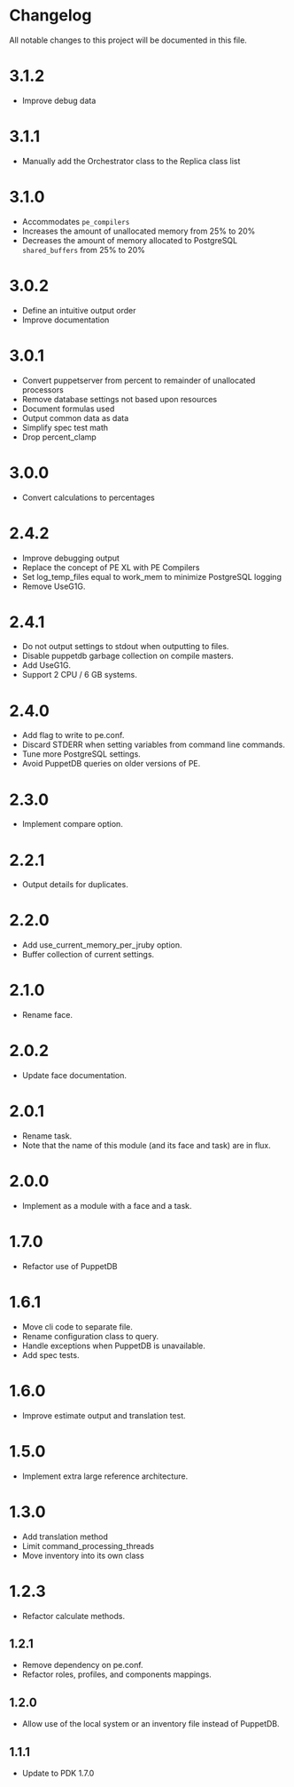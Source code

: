 # Changelog

All notable changes to this project will be documented in this file.

# 3.1.2

- Improve debug data

# 3.1.1

- Manually add the Orchestrator class to the Replica class list

# 3.1.0

- Accommodates `pe_compilers`
- Increases the amount of unallocated memory from 25% to 20%
- Decreases the amount of memory allocated to PostgreSQL `shared_buffers` from 25% to 20%

# 3.0.2

- Define an intuitive output order
- Improve documentation

# 3.0.1

- Convert puppetserver from percent to remainder of unallocated processors
- Remove database settings not based upon resources
- Document formulas used
- Output common data as data
- Simplify spec test math
- Drop percent_clamp

# 3.0.0

- Convert calculations to percentages

# 2.4.2

- Improve debugging output
- Replace the concept of PE XL with PE Compilers
- Set log_temp_files equal to work_mem to minimize PostgreSQL logging
- Remove UseG1G.

# 2.4.1

- Do not output settings to stdout when outputting to files.
- Disable puppetdb garbage collection on compile masters.
- Add UseG1G.
- Support 2 CPU / 6 GB systems.

# 2.4.0

- Add flag to write to pe.conf.
- Discard STDERR when setting variables from command line commands.
- Tune more PostgreSQL settings.
- Avoid PuppetDB queries on older versions of PE.

# 2.3.0

- Implement compare option.

# 2.2.1

- Output details for duplicates.

# 2.2.0

- Add use_current_memory_per_jruby option.
- Buffer collection of current settings.

# 2.1.0

- Rename face.

# 2.0.2

- Update face documentation.

# 2.0.1

- Rename task.
- Note that the name of this module (and its face and task) are in flux.

# 2.0.0

- Implement as a module with a face and a task.

# 1.7.0

- Refactor use of PuppetDB

# 1.6.1

- Move cli code to separate file.
- Rename configuration class to query.
- Handle exceptions when PuppetDB is unavailable.
- Add spec tests.

# 1.6.0

- Improve estimate output and translation test.

# 1.5.0

- Implement extra large reference architecture.

# 1.3.0

- Add translation method
- Limit command_processing_threads
- Move inventory into its own class

# 1.2.3

- Refactor calculate methods.

## 1.2.1

- Remove dependency on pe.conf.
- Refactor roles, profiles, and components mappings.

## 1.2.0

- Allow use of the local system or an inventory file instead of PuppetDB.

## 1.1.1

- Update to PDK 1.7.0
